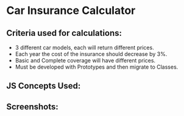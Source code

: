 # Car Insurance Calculator

## Criteria used for calculations:
- 3 different car models, each will return different prices.
- Each year the cost of the insurance should decrease by 3%.
- Basic and Complete coverage will have different prices.
- Must be developed with Prototypes and then migrate to Classes.

## JS Concepts Used:

## Screenshots:
